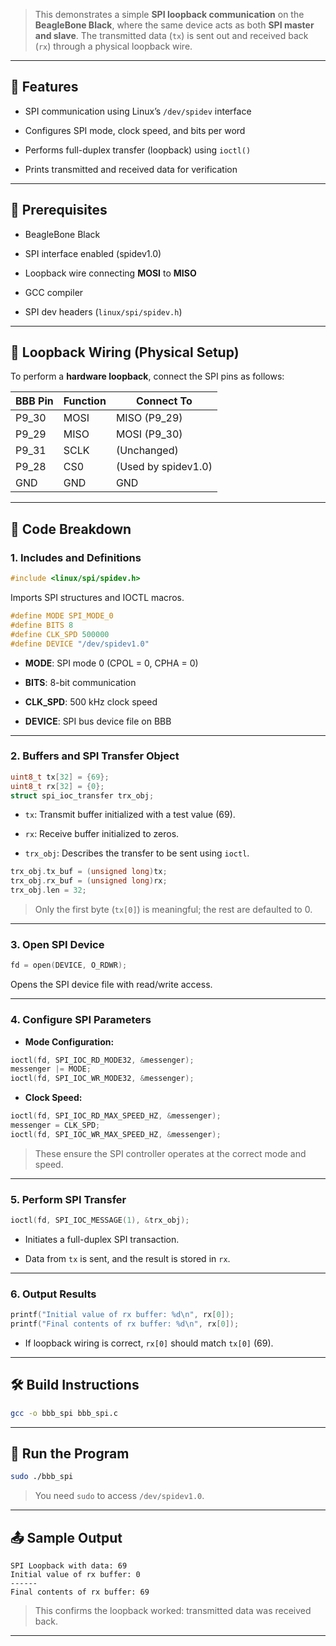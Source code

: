 
> This demonstrates a simple **SPI loopback communication** on the **BeagleBone Black**, where the same device acts as both **SPI master and slave**. The transmitted data (`tx`) is sent out and received back (`rx`) through a physical loopback wire.

---

## 📌 Features

- SPI communication using Linux’s `/dev/spidev` interface
    
- Configures SPI mode, clock speed, and bits per word
    
- Performs full-duplex transfer (loopback) using `ioctl()`
    
- Prints transmitted and received data for verification
    

---

## 🧰 Prerequisites

- BeagleBone Black
    
- SPI interface enabled (spidev1.0)
    
- Loopback wire connecting **MOSI** to **MISO**
    
- GCC compiler
    
- SPI dev headers (`linux/spi/spidev.h`)
    

---

## 🔌 Loopback Wiring (Physical Setup)

To perform a **hardware loopback**, connect the SPI pins as follows:

|BBB Pin|Function|Connect To|
|---|---|---|
|P9_30|MOSI|MISO (P9_29)|
|P9_29|MISO|MOSI (P9_30)|
|P9_31|SCLK|(Unchanged)|
|P9_28|CS0|(Used by spidev1.0)|
|GND|GND|GND|

---

## 🧾 Code Breakdown

### 1. **Includes and Definitions**

```c
#include <linux/spi/spidev.h>
```

Imports SPI structures and IOCTL macros.

```c
#define MODE SPI_MODE_0
#define BITS 8
#define CLK_SPD 500000
#define DEVICE "/dev/spidev1.0"
```

- **MODE**: SPI mode 0 (CPOL = 0, CPHA = 0)
    
- **BITS**: 8-bit communication
    
- **CLK_SPD**: 500 kHz clock speed
    
- **DEVICE**: SPI bus device file on BBB
    

---

### 2. **Buffers and SPI Transfer Object**

```c
uint8_t tx[32] = {69};
uint8_t rx[32] = {0};
struct spi_ioc_transfer trx_obj;
```

- `tx`: Transmit buffer initialized with a test value (69).
    
- `rx`: Receive buffer initialized to zeros.
    
- `trx_obj`: Describes the transfer to be sent using `ioctl`.
    

```c
trx_obj.tx_buf = (unsigned long)tx;
trx_obj.rx_buf = (unsigned long)rx;
trx_obj.len = 32;
```

> Only the first byte (`tx[0]`) is meaningful; the rest are defaulted to 0.

---

### 3. **Open SPI Device**

```c
fd = open(DEVICE, O_RDWR);
```

Opens the SPI device file with read/write access.

---

### 4. **Configure SPI Parameters**

- **Mode Configuration:**
    

```c
ioctl(fd, SPI_IOC_RD_MODE32, &messenger);
messenger |= MODE;
ioctl(fd, SPI_IOC_WR_MODE32, &messenger);
```

- **Clock Speed:**
    

```c
ioctl(fd, SPI_IOC_RD_MAX_SPEED_HZ, &messenger);
messenger = CLK_SPD;
ioctl(fd, SPI_IOC_WR_MAX_SPEED_HZ, &messenger);
```

> These ensure the SPI controller operates at the correct mode and speed.

---

### 5. **Perform SPI Transfer**

```c
ioctl(fd, SPI_IOC_MESSAGE(1), &trx_obj);
```

- Initiates a full-duplex SPI transaction.
    
- Data from `tx` is sent, and the result is stored in `rx`.
    

---

### 6. **Output Results**

```c
printf("Initial value of rx buffer: %d\n", rx[0]);
printf("Final contents of rx buffer: %d\n", rx[0]);
```

- If loopback wiring is correct, `rx[0]` should match `tx[0]` (69).
    

---

## 🛠 Build Instructions

```bash
gcc -o bbb_spi bbb_spi.c
```

---

## 🚀 Run the Program

```bash
sudo ./bbb_spi
```

> You need `sudo` to access `/dev/spidev1.0`.

---

## 📤 Sample Output

```
SPI Loopback with data: 69
Initial value of rx buffer: 0
------
Final contents of rx buffer: 69
```

> This confirms the loopback worked: transmitted data was received back.

---